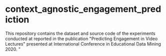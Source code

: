 # context_agnostic_engagement_prediction
This repository contains the dataset and source code of the experiments conducted at reported in the publication "Predicting Engagement in Video Lectures" presented at International Conference in Educational Data Mining 2020. "
